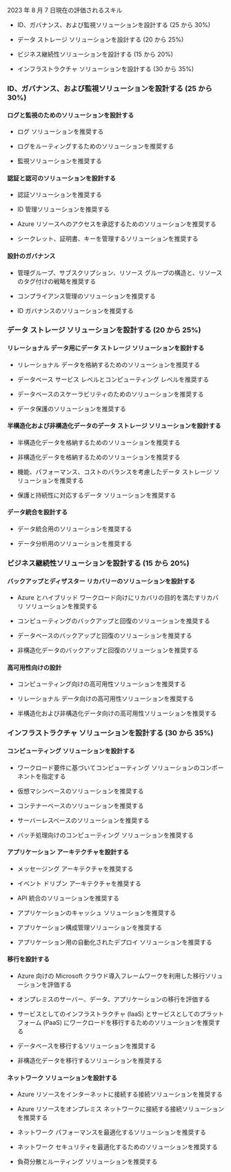 2023 年 8 月 7 日現在の評価されるスキル

- ID、ガバナンス、および監視ソリューションを設計する (25 から 30%)

- データ ストレージ ソリューションを設計する (20 から 25%)

- ビジネス継続性ソリューションを設計する (15 から 20%)

- インフラストラクチャ ソリューションを設計する (30 から 35%)

### ID、ガバナンス、および監視ソリューションを設計する (25 から 30%)

#### ログと監視のためのソリューションを設計する

- ログ ソリューションを推奨する

- ログをルーティングするためのソリューションを推奨する

- 監視ソリューションを推奨する

#### 認証と認可のソリューションを設計する

- 認証ソリューションを推奨する

- ID 管理ソリューションを推奨する

- Azure リソースへのアクセスを承認するためのソリューションを推奨する

- シークレット、証明書、キーを管理するソリューションを推奨する

#### 設計のガバナンス

- 管理グループ、サブスクリプション、リソース グループの構造と、リソースのタグ付けの戦略を推奨する

- コンプライアンス管理のソリューションを推奨する

- ID ガバナンスのソリューションを推奨する










### データ ストレージ ソリューションを設計する (20 から 25%)

#### リレーショナル データ用にデータ ストレージ ソリューションを設計する

- リレーショナル データを格納するためのソリューションを推奨する

- データベース サービス レベルとコンピューティング レベルを推奨する

- データベースのスケーラビリティのためのソリューションを推奨する

- データ保護のソリューションを推奨する



#### 半構造化および非構造化データのデータ ストレージ ソリューションを設計する

- 半構造化データを格納するためのソリューションを推奨する

- 非構造化データを格納するためのソリューションを推奨する

- 機能、パフォーマンス、コストのバランスを考慮したデータ ストレージ ソリューションを推奨する

- 保護と持続性に対応するデータ ソリューションを推奨する

#### データ統合を設計する

- データ統合用のソリューションを推奨する

- データ分析用のソリューションを推奨する

### ビジネス継続性ソリューションを設計する (15 から 20%)

#### バックアップとディザスター リカバリーのソリューションを設計する

- Azure とハイブリッド ワークロード向けにリカバリの目的を満たすリカバリ ソリューションを推奨する

- コンピューティングのバックアップと回復のソリューションを推奨する

- データベースのバックアップと回復のソリューションを推奨する

- 非構造化データのバックアップと回復のソリューションを推奨する

#### 高可用性向けの設計

- コンピューティング向けの高可用性ソリューションを推奨する

- リレーショナル データ向けの高可用性ソリューションを推奨する

- 半構造化および非構造化データ向けの高可用性ソリューションを推奨する

### インフラストラクチャ ソリューションを設計する (30 から 35%)

#### コンピューティング ソリューションを設計する

- ワークロード要件に基づいてコンピューティング ソリューションのコンポーネントを指定する

- 仮想マシンベースのソリューションを推奨する

- コンテナーベースのソリューションを推奨する

- サーバーレスベースのソリューションを推奨する

- バッチ処理向けのコンピューティング ソリューションを推奨する

#### アプリケーション アーキテクチャを設計する

- メッセージング アーキテクチャを推奨する

- イベント ドリブン アーキテクチャを推奨する

- API 統合のソリューションを推奨する

- アプリケーションのキャッシュ ソリューションを推奨する

- アプリケーション構成管理ソリューションを推奨する

- アプリケーション用の自動化されたデプロイ ソリューションを推奨する

#### 移行を設計する

- Azure 向けの Microsoft クラウド導入フレームワークを利用した移行ソリューションを評価する

- オンプレミスのサーバー、データ、アプリケーションの移行を評価する

- サービスとしてのインフラストラクチャ (IaaS) とサービスとしてのプラットフォーム (PaaS) にワークロードを移行するためのソリューションを推奨する

- データベースを移行するソリューションを推奨する

- 非構造化データを移行するソリューションを推奨する

#### ネットワーク ソリューションを設計する

- Azure リソースをインターネットに接続する接続ソリューションを推奨する

- Azure リソースをオンプレミス ネットワークに接続する接続ソリューションを推奨する

- ネットワーク パフォーマンスを最適化するソリューションを推奨する

- ネットワーク セキュリティを最適化するためのソリューションを推奨する

- 負荷分散とルーティング ソリューションを推奨する
